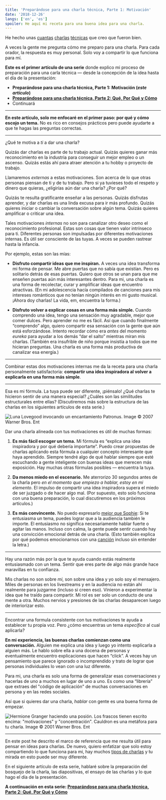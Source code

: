 ```yaml
---
title: 'Preparándose para una charla técnica, Parte 1: Motivación'
date: '2018-12-26'
langs: ['en', 'es']
spoiler: He aquí mi receta para una buena idea para una charla.
---
```


He hecho unas [cuantas](https://www.youtube.com/watch?v=xsSnOQynTHs) [charlas](https://www.youtube.com/watch?v=nLF0n9SACd4) [técnicas](https://www.youtube.com/watch?v=dpw9EHDh2bM) que creo que fueron bien.

A veces la gente me pregunta cómo me preparo para una charla. Para cada orador, la respuesta es muy personal. Solo voy a compartir lo que funciona para mí.

**Este es el primer artículo de una serie** donde explico mi proceso de preparación para una carla técnica — desde la concepción de la idea hasta el día de la presentación:

* **Preparándose para una charla técnica, Parte 1: Motivación (*este artículo*)**
* **[Preparándose para una charla técnica, Parte 2: Qué, Por Qué y Cómo](/es/preparing-for-tech-talk-part-2-what-why-and-how/)**
* Continuará

<p />

---

**En este artículo, solo me enfocaré en el primer paso: por qué y cómo escojo un tema.** No es rico en consejos prácticos pero puede ayudarte a que te hagas las preguntas correctas.

---

¿Qué te motiva a *ti* a dar una charla?

Quizás dar charlas es parte de tu trabajo actual. Quizás quieres ganar más reconocimiento en la industria para conseguir un mejor empleo o un ascenso. Quizás estás ahí para atraer atención a tu hobby o proyecto de trabajo.

Llamaremos *externas* a estas motivaciones. Son acerca de lo que otras personas piensan de ti y de tu trabajo. Pero si ya tuvieses todo el respeto y dinero que quieras, ¿eligirías aún dar una charla? ¿Por qué?

Quizás te resulta gratificante enseñar a las personas. Quizás disfrutas aprender, y dar charlas es una linda excusa para ir más profundo. Quizás quieres iniciar o cambiar la conversación sobre algún tema. Quizás quieres amplificar o criticar una idea.

Tales motivaciones *internas* no son para canalizar otro deseo como el reconocimiento profesional. Estas son cosas que tienen valor intrínseco para ti. Diferentes personas son impulsadas por diferentes motivaciones internas. Es útil ser consciente de las tuyas. A veces se pueden rastrear hasta la infancia.

Por ejemplo, estas son las mías:

* **Disfruto compartir ideas que me inspiran.** A veces una idea transforma mi forma de pensar. Me abre puertas que no sabía que existían. Pero es solitario detrás de esas puertas. Quiero que otros se unan para que me enseñen puertas aún más interesantes dentro. Para mi, una charla es una forma de recolectar, curar y amplificar ideas que encuentro atractivas. (En mi adolescencia hacía compilados de canciones para mis intereses románticos que no tenían ningún interés en mi gusto musical. ¡Ahora doy charlas! La vida, em, encuentra la forma.)

* **Disfruto volver a explicar cosas en una forma más simple.** Cuando comprendo una idea, tengo una sensación muy agradable, mejor que comer dulces. Pero aprender no me es fácil. Así que cuando finalmente “comprendo” algo, quiero compartir esa sensación con la gente que aún está esforzándose. Intento recordar cómo era *antes* del momento *eureka* para ayudar a los demás “dar el salto” mientras miran mis charlas. (También era insufrible de niño porque insistía a todos que me hicieran preguntas. Una charla es una forma más productiva de canalizar esa energía.)

---

Combinar estas dos motivaciones internas me da la receta para una charla personalmente satisfactoria: **compartir una idea inspiradora al volver a explicarla en una forma más simple**.

---

Esa es mi fórmula. La tuya puede ser diferente, ¡piénsalo! ¿Qué charlas te hicieron sentir de una manera especial? ¿Cuáles son las similitudes estructurales entre ellas? (Discutiremos más sobre la estructura de las charlas en los siguientes artículos de esta serie.)

![Luna Lovegood invocando un encantamiento Patronus. Image © 2007 Warner Bros. Ent](./patronus.jpg)


Dar una charla alineada con tus motivaciones es útil de muchas formas:

1. **Es más fácil escoger un tema.** Mi fórmula es “explica una idea inspiradora y por qué debería importarte”.  Puedo crear propuestas de charlas aplicando esta fórmula a cualquier concepto interesante que haya aprendido. Siempre tendré algo de qué hablar siempre que esté escuchando a gente inteligente con buenas ideas que merecen más exposición. Hay muchas otras fórmulas posibles — encuentra la tuya.

2. **Da menos miedo en el escenario.** Me aterrorizo 30 segundos antes de la charla pero *en el momento que empiezo a hablar, estoy en mi elemento*. El impulso de compartir una idea inspiradora supera el miedo de ser juzgado o de hacer algo mal. (Por supuesto, esto solo funciona con una buena preparación, lo cual discutiremos en los próximos artículos.)

3. **Es más convincente.** No puedo expresarlo [mejor que Sophie](https://mobile.twitter.com/sophiebits/status/1077723835481284608): Si te entusiasma un tema, puedes lograr que a la audiencia también le importe. El entusiasmo no significa necesariamente hablar fuerte o agitar las manos. Incluso con calma, la gente puede sentir cuando hay una convicción emocional detrás de una charla. (Esto también explica por qué podemos emocionarnos con una [canción](https://www.youtube.com/watch?v=6SWIwW9mg8s) incluso sin entender la letra.)

---

Hay una razón más por la que te ayuda cuando estás realmente entusiasmado con un tema. Sentir que eres parte de algo más grande hace maravillas en tu confianza.

Mis charlas no son sobre *mi*, son sobre una idea y yo solo soy el mensajero. Miles de personas en los livestreams y en la audiencia no están ahí realmente para juzgarme (incluso si creen eso). Vinieron a experimentar la idea que he traído para compartir. Mi rol es ser solo un conducto de una mente a otra. Muchos nervios y presiones de las charlas desaparecen luego de interiorizar esto.

---

Encontrar una formula consistente con tus motivaciones te ayuda a establecer tu propia voz. Pero ¿cómo encuentras un tema *específico* al cual aplicarla?

**En mi experiencia, las buenas charlas comienzan como una conversación.** Alguien me explica una idea y luego yo intento explicarla a alguien más. Le hablo sobre ella a una docena de personas y eventualmente encuentro explicaciones que hacen “click”. A veces hay un pensamiento que parece ignorado o incomprendido y trato de lograr que personas individuales lo vean con una luz diferente.

Para mi, una charla es solo una forma de generalizar esas conversaciones y hacerlas de uno a muchos en lugar de uno a uno. Es como una “librería” que extraes del "código de aplicación" de muchas conversaciones en persona y en las redes sociales.

Así que si quieres dar una charla, *hablar* con gente es una buena forma de empezar.

![Hermione Granger haciendo una posión. Los frascos tienen escrito encima: "motivaciones" y "concentración". Cauldron es una metáfora para tu charla. Image © 2001 Warner Bros. Ent](./cauldron.jpg)

---

En este post he descrito el marco de referencia que me resulta útil para pensar en ideas para charlas. De nuevo, quiero enfatizar que solo estoy compartiendo lo que funciona para mi, hay muchos [tipos de charlas](https://mobile.twitter.com/jackiehluo/status/1077717283026411520) y tu mirada en esto puede ser muy diferente.

En el siguiente artículo de esta serie, hablaré sobre la preparación del bosquejo de la charla, las diapositivas, el ensayo de las charlas y lo que hago el día de la presentación.

**A continuación en esta serie: [Preparándose para una charla técnica, Parte 2: Qué, Por Qué y Cómo](/es/preparing-for-tech-talk-part-2-what-why-and-how/)**

